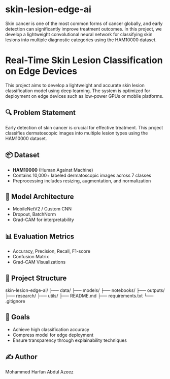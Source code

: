 # skin-lesion-edge-ai
Skin cancer is one of the most common forms of cancer globally, and early detection can significantly improve treatment outcomes. In this project, we develop a lightweight convolutional neural network for classifying skin lesions into multiple diagnostic categories using the HAM10000 dataset.

# Real-Time Skin Lesion Classification on Edge Devices

This project aims to develop a lightweight and accurate skin lesion classification model using deep learning. The system is optimized for deployment on edge devices such as low-power GPUs or mobile platforms.

## 🔍 Problem Statement
Early detection of skin cancer is crucial for effective treatment. This project classifies dermatoscopic images into multiple lesion types using the HAM10000 dataset.

## 📦 Dataset
- **HAM10000** (Human Against Machine)
- Contains 10,000+ labeled dermatoscopic images across 7 classes
- Preprocessing includes resizing, augmentation, and normalization

## 🧠 Model Architecture
- MobileNetV2 / Custom CNN
- Dropout, BatchNorm
- Grad-CAM for interpretability

## 📊 Evaluation Metrics
- Accuracy, Precision, Recall, F1-score
- Confusion Matrix
- Grad-CAM Visualizations

## 📁 Project Structure

skin-lesion-edge-ai/
├── data/
├── models/
├── notebooks/
├── outputs/
├── research/
├── utils/
├── README.md
├── requirements.txt
└── .gitignore


## 🚀 Goals
- Achieve high classification accuracy
- Compress model for edge deployment
- Ensure transparency through explainability techniques

## ✍️ Author
Mohammed Harfan Abdul Azeez
